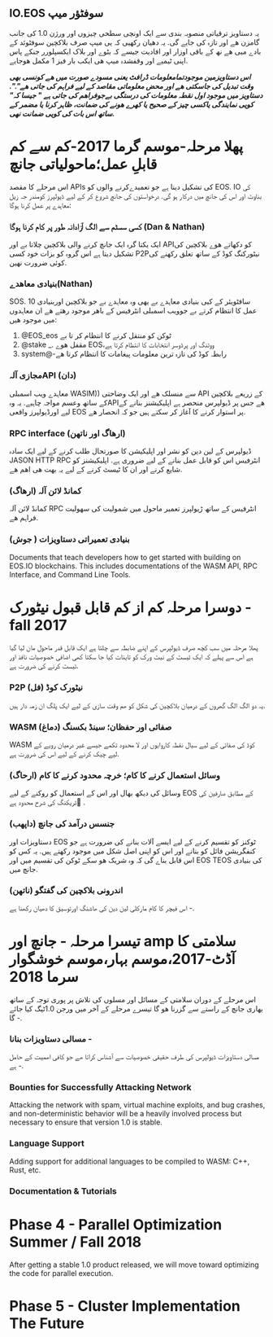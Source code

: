 ## IO.EOS سوفٹؤر میپ

یہ دستاویز ترقیاتی منصوبہ بندی سے ایک اونچی سطحی چیزوں اور ورژن 1.0 کی جانب گامزن ھے اور تازہ کی جایے گی. یہ دھیان رکھیی کہ یی میپ صرف بلاکچین سوفٹوئد کے بادے میی ھے نھ کے باقی اوزار اور افادیت جیسے کہ بٹوے اور بلاک ایکسپلورر جنکے پاس اپنی ٹیمیے اور وقفشدہ میپ ھی ایکب بار فیز 1 مکمل ھوجایے.

***اس دستاویزمین موجودتمامعلومات ڈرافٹ یعنی مسودے صورت میں ھے کونسی بھی وقت تبدیل کی جاسکتی ھے اور محض معلوماتی مقاصد کے لیے فراہم کی جاتی ھے".". دستاویز میں موجود اول نقطہ معلومات کی درستگی بےجوفراھم کی جاتی ہے " جیسا کہ" کویی نمایندگی یاکسی چیز کے صحیح یا کھرے ھونے کی ضمانت، ظاہر کرنا یا مضمر کے ساتھ اس بات کی کویی ضمانت نھی.***

# پھلا مرحلہ-موسم گرما 2017-کم سے کم قابلِ عمل؛ماحولیاتی جانچ

اس مرحلے کا مقصد APIs کی تشکیل دینا ہے جو تعمیدےکرنے والوں کو EOS. IO کی بناوٹ اور اس کی جانچ میں درکار ہو گی. درخواستوں کی جانچ شروع کر کے لیے ڈیولپرز کومندر جہ زیل معاہدے پر عمل کرنا ہوگا:

### کسی سسٹم سے الگ آزادانہ طور پر کام کرنا ہوگا (Dan & Nathan)

ایک یکتا گرہ ایک جانچ کرنے والی بلاکچین چلاتا بے اور APIکو دکھاتے ھوے بلاکچین کی تشکیل دیتا ہے اس گروہ کو بزات خود کسی P2Pنیٹورکنگ کوڈ کے ساتھ تعلق رکھنے کی کوئی ضرورت نھین.

### بنیادی معاھدے(Nathan)

SOS. 10 سافٹویئر کے کیی بنیادی معاہدے بے یھی وہ معاہدے بے جو بلاکچین اوربنیادی عمل کا انتظام کرتے بے جوویب اسمبلی انٹرفیس کے باھر موجود رھتے ھے ان معاہدوں میں موجود ھیں:

1. @EOS_eos ٹوکن کو منتقل کرنے کا انتظام کر تا بے
2. @stake _. مقفل ھوے EOS،ووٹنگ اور پرڈوسر انتخابات کا انتظام کرتا ہے
3. system@-رابطہ کوڈ کی تازہ ترین معلومات پیغامات کا انتظام کرتا ھے

### مجازی آلہAPI (دان)

معاہدے ویب اسمبلی WASIM)) سے منسلک ھے اور ایک وضاحتی API کے زریعے بلاکچین کے ساتھ وعسم مواجہ چاہیے. یہ وہAPIھے جس پر ڈیولپرس منحصر ہے اپلیکیشنز بنانے کے لیے اورڈیولپرز واقعی EOS پر استوار کرنے کا آغاز کر سکتے ہیں جو کہ انحصار ھے.

### RPC interface (ارھاگ اور ناتھن)

ڈیولپرس کے لین دین کو نشر اور اپلیکیشن کا صورتحال طلب کرنے کے لیے ایک سادہ JASON HTTP RPC انٹرفیس اس کو قابل عمل بنانے کے لیے ضروری ہے. اپلیکیشنز کو شایع کرنے اور ان کا ٹیسٹ کرنے کے لیے یہ بھت ھی اھم ھے.

### کمانڈ لائن آلہ (ارھاگ)

کمانڈ لائن آلہ RPC انٹرفیس کے ساتھ ڑیولپرز تعمیر ماحول میں شمولیت کی سھولیت فراہم ھے.

### بنیادی تعمیراتی دستاویزات ( جوش)

Documents that teach developers how to get started with building on EOS.IO blockchains. This includes documentations of the WASM API, RPC Interface, and Command Line Tools.

# دوسرا مرحلہ کم از کم قابل قبول نیٹورک - fall 2017

پھلا مرحلہ میں سب کچھ صرف ڈیولپرس کے اپنے ضابطہ سے چلتا ہے ایک قابل قدر ماحول مان لیا گیا ہے اس سے پہلے کہ ایک ٹیسٹ کے نیٹ ورک کو تاینات کیا جا سکتا کھی اضافی خصوصیات نافذ اور ٹیسٹ کرنے کی ضرورت ہے.

### P2P نیٹورک کوڈ (فل)

یہ دو الگ الگ گھروں کے درمیان بلاکچین کی شکل کو ھم وقت سازی کے لیے ایک پلگ ان زمہ دار ہیں.

### WASM صفائی اور حفظان؛ سینڈ بکسنگ (دماغ)

WASM کوڈ کی صفائی کے لیے سیال نقطہ کاروایوں اور لا محدود تکمے جیسے غیر درمیان رویے کے لیے چیک کرنے کے لیے اس کی ضرورت ہے.

### وسائل استعمال کرنے کا کام؛ خرچہ محدود کرنے کا کام (ارحاگ)

وسائل کی دیکھ بھال اور اس کے استعمال کو روکنے کے لیے EOS کے مطابق صارفین کی ٹریکنگ کی شرح محدود ہے َ.

### جنسس درآمد کی جانچ (داپھب)

دستاویزات اور EOS ٹوکنز کو تقسیم کرنے کے لیے ایسے آلات بنانے کی ضرورت ہے جو کنفگریشن فائل کو بنانے اور اس کو اپنی اصل شکل میں موجود رکھتے ہیں. یہ کس کو اس قابل بناے گی کہ وہ شریک ھو سکے ٹوکن کی تقسیم میں اور EOS TEOS کی بنیادی جانچ میں.

### اندرونی بلاکچین کی گفتگو (ناتھن)

اس فیچر کا کام مارکلی لین دین کی ھاشنگ اورتوسیق کا دھیان رکھنا ہے -.

# تیسرا مرحلہ - جانچ اور amp سلامتی کا آڈٹ-2017،موسم بہار،موسم خوشگوار سرما 2018

اس مرحلے کے دوران سلامتی کے مسائل اور مسلوں کی تلاش پر پوری توجہ کے ساتھ بھاری جانچ کے راستے سے گزرنا ھو گا تیسرے مرحلے کے آخر میں ورجن 1.0ٹیگ کیا جائے گا -.

### مسالی دستاویزات بنانا -

مسالی دستاویزات ڈیولپرس کی طرف حقیقی خصوصیات سے آشناس کراتا ھے جو کافی اھمیت کے حامل ہے -.

### Bounties for Successfully Attacking Network

Attacking the network with spam, virtual machine exploits, and bug crashes, and non-deterministic behavior will be a heavily involved process but necessary to ensure that version 1.0 is stable.

### Language Support

Adding support for additional languages to be compiled to WASM: C++, Rust, etc.

### Documentation & Tutorials

# Phase 4 - Parallel Optimization Summer / Fall 2018

After getting a stable 1.0 product released, we will move toward optimizing the code for parallel execution.

# Phase 5 - Cluster Implementation The Future